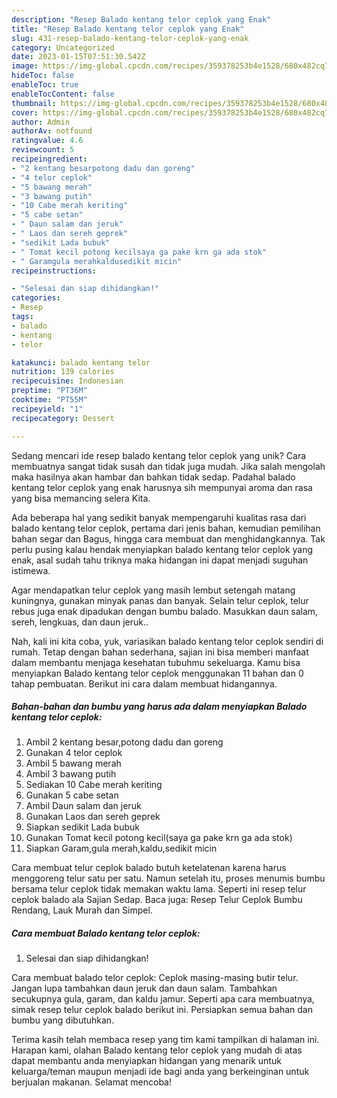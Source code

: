 ```yaml
---
description: "Resep Balado kentang telor ceplok yang Enak"
title: "Resep Balado kentang telor ceplok yang Enak"
slug: 431-resep-balado-kentang-telor-ceplok-yang-enak
category: Uncategorized
date: 2023-01-15T07:51:30.542Z
image: https://img-global.cpcdn.com/recipes/359378253b4e1528/680x482cq70/balado-kentang-telor-ceplok-foto-resep-utama.jpg
hideToc: false
enableToc: true
enableTocContent: false
thumbnail: https://img-global.cpcdn.com/recipes/359378253b4e1528/680x482cq70/balado-kentang-telor-ceplok-foto-resep-utama.jpg
cover: https://img-global.cpcdn.com/recipes/359378253b4e1528/680x482cq70/balado-kentang-telor-ceplok-foto-resep-utama.jpg
author: Admin
authorAv: notfound
ratingvalue: 4.6
reviewcount: 5
recipeingredient:
- "2 kentang besarpotong dadu dan goreng"
- "4 telor ceplok"
- "5 bawang merah"
- "3 bawang putih"
- "10 Cabe merah keriting"
- "5 cabe setan"
- " Daun salam dan jeruk"
- " Laos dan sereh geprek"
- "sedikit Lada bubuk"
- " Tomat kecil potong kecilsaya ga pake krn ga ada stok"
- " Garamgula merahkaldusedikit micin"
recipeinstructions:

- "Selesai dan siap dihidangkan!"
categories:
- Resep
tags:
- balado
- kentang
- telor

katakunci: balado kentang telor 
nutrition: 139 calories
recipecuisine: Indonesian
preptime: "PT36M"
cooktime: "PT55M"
recipeyield: "1"
recipecategory: Dessert

---
```





Sedang mencari ide resep balado kentang telor ceplok yang unik? Cara membuatnya sangat tidak susah dan tidak juga mudah. Jika salah mengolah maka hasilnya akan hambar dan bahkan tidak sedap. Padahal balado kentang telor ceplok yang enak harusnya sih mempunyai aroma dan rasa yang bisa memancing selera Kita.





Ada beberapa hal yang sedikit banyak mempengaruhi kualitas rasa dari balado kentang telor ceplok, pertama dari jenis bahan, kemudian pemilihan bahan segar dan Bagus, hingga cara membuat dan menghidangkannya. Tak perlu pusing kalau hendak menyiapkan balado kentang telor ceplok yang enak,      asal sudah tahu triknya maka hidangan ini dapat menjadi suguhan istimewa.














Agar mendapatkan telur ceplok yang masih lembut setengah matang kuningnya, gunakan minyak panas dan banyak. Selain telur ceplok, telur rebus juga enak dipadukan dengan bumbu balado. Masukkan daun salam, sereh, lengkuas, dan daun jeruk..






Nah, kali ini kita coba, yuk, variasikan balado kentang telor ceplok sendiri di rumah. Tetap dengan bahan sederhana, sajian ini bisa memberi manfaat dalam membantu menjaga kesehatan tubuhmu sekeluarga. Kamu bisa menyiapkan Balado kentang telor ceplok menggunakan 11 bahan dan 0 tahap pembuatan. Berikut ini cara dalam membuat hidangannya.

<!--inarticleads1-->

##### Bahan-bahan dan bumbu yang harus ada dalam menyiapkan Balado kentang telor ceplok:

1. Ambil 2 kentang besar,potong dadu dan goreng
1. Gunakan 4 telor ceplok
1. Ambil 5 bawang merah
1. Ambil 3 bawang putih
1. Sediakan 10 Cabe merah keriting
1. Gunakan 5 cabe setan
1. Ambil  Daun salam dan jeruk
1. Gunakan  Laos dan sereh geprek
1. Siapkan sedikit Lada bubuk
1. Gunakan  Tomat kecil potong kecil(saya ga pake krn ga ada stok)
1. Siapkan  Garam,gula merah,kaldu,sedikit micin


Cara membuat telur ceplok balado butuh ketelatenan karena harus menggoreng telur satu per satu. Namun setelah itu, proses menumis bumbu bersama telur ceplok tidak memakan waktu lama. Seperti ini resep telur ceplok balado ala Sajian Sedap. Baca juga: Resep Telur Ceplok Bumbu Rendang, Lauk Murah dan Simpel. 

<!--inarticleads2-->

##### Cara membuat Balado kentang telor ceplok:


1. Selesai dan siap dihidangkan!

Cara membuat balado telor ceplok: Ceplok masing-masing butir telur. Jangan lupa tambahkan daun jeruk dan daun salam. Tambahkan secukupnya gula, garam, dan kaldu jamur. Seperti apa cara membuatnya, simak resep telur ceplok balado berikut ini. Persiapkan semua bahan dan bumbu yang dibutuhkan. 

Terima kasih telah membaca resep yang tim kami tampilkan di halaman ini. Harapan kami, olahan Balado kentang telor ceplok yang mudah di atas dapat membantu anda menyiapkan hidangan yang menarik untuk keluarga/teman maupun menjadi ide bagi anda yang berkeinginan untuk berjualan makanan. Selamat mencoba!
